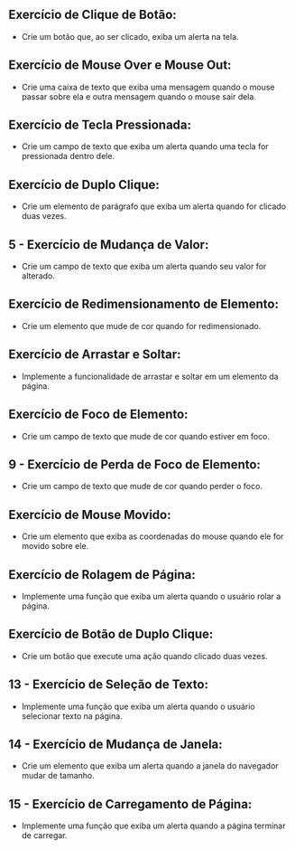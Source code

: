 ## Exercício de Clique de Botão:
- Crie um botão que, ao ser clicado, exiba um alerta na tela.

## Exercício de Mouse Over e Mouse Out:
- Crie uma caixa de texto que exiba uma mensagem quando o mouse passar sobre ela e outra mensagem quando o mouse sair dela.

## Exercício de Tecla Pressionada:
- Crie um campo de texto que exiba um alerta quando uma tecla for pressionada dentro dele.

## Exercício de Duplo Clique:
- Crie um elemento de parágrafo que exiba um alerta quando for clicado duas vezes.

## 5 - Exercício de Mudança de Valor:
- Crie um campo de texto que exiba um alerta quando seu valor for alterado.

## Exercício de Redimensionamento de Elemento:
- Crie um elemento que mude de cor quando for redimensionado.

## Exercício de Arrastar e Soltar:
- Implemente a funcionalidade de arrastar e soltar em um elemento da página.

## Exercício de Foco de Elemento:
- Crie um campo de texto que mude de cor quando estiver em foco.

## 9 - Exercício de Perda de Foco de Elemento:
- Crie um campo de texto que mude de cor quando perder o foco.

## Exercício de Mouse Movido:
- Crie um elemento que exiba as coordenadas do mouse quando ele for movido sobre ele.

## Exercício de Rolagem de Página:
- Implemente uma função que exiba um alerta quando o usuário rolar a página.

## Exercício de Botão de Duplo Clique:
- Crie um botão que execute uma ação quando clicado duas vezes.

## 13 - Exercício de Seleção de Texto:
- Implemente uma função que exiba um alerta quando o usuário selecionar texto na página.

## 14 - Exercício de Mudança de Janela:
- Crie um elemento que exiba um alerta quando a janela do navegador mudar de tamanho.

## 15 - Exercício de Carregamento de Página:
- Implemente uma função que exiba um alerta quando a página terminar de carregar.